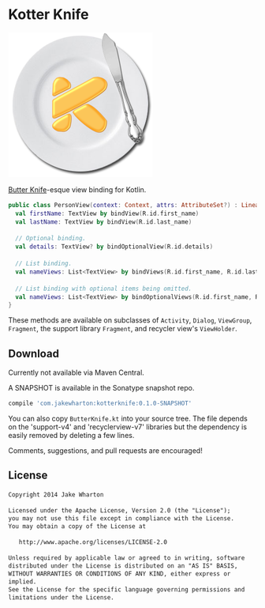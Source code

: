Kotter Knife
============

![](art/logo.png)

[Butter Knife][1]-esque view binding for Kotlin.

```kotlin
public class PersonView(context: Context, attrs: AttributeSet?) : LinearLayout(context, attrs) {
  val firstName: TextView by bindView(R.id.first_name)
  val lastName: TextView by bindView(R.id.last_name)

  // Optional binding.
  val details: TextView? by bindOptionalView(R.id.details)

  // List binding.
  val nameViews: List<TextView> by bindViews(R.id.first_name, R.id.last_name)

  // List binding with optional items being omitted.
  val nameViews: List<TextView> by bindOptionalViews(R.id.first_name, R.id.middle_name, R.id.last_name)
}
```

These methods are available on subclasses of `Activity`, `Dialog`, `ViewGroup`, `Fragment`,
the support library `Fragment`, and recycler view's `ViewHolder`.



Download
--------

Currently not available via Maven Central.

A SNAPSHOT is available in the Sonatype snapshot repo.
```groovy
compile 'com.jakewharton:kotterknife:0.1.0-SNAPSHOT'
```

You can also copy `ButterKnife.kt` into your source tree. The file depends on the 'support-v4' and
'recyclerview-v7' libraries but the dependency is easily removed by deleting a few lines.

Comments, suggestions, and pull requests are encouraged!



License
-------

    Copyright 2014 Jake Wharton

    Licensed under the Apache License, Version 2.0 (the "License");
    you may not use this file except in compliance with the License.
    You may obtain a copy of the License at

       http://www.apache.org/licenses/LICENSE-2.0

    Unless required by applicable law or agreed to in writing, software
    distributed under the License is distributed on an "AS IS" BASIS,
    WITHOUT WARRANTIES OR CONDITIONS OF ANY KIND, either express or implied.
    See the License for the specific language governing permissions and
    limitations under the License.


 [1]: http://jakewharton.github.io/butterknife

